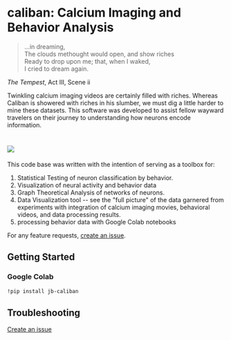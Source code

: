 caliban: Calcium Imaging and Behavior Analysis
======
>...in dreaming,  
The clouds methought would open, and show riches  
Ready to drop upon me; that, when I waked,   
I cried to dream again.

*The Tempest*, Act III, Scene ii

Twinkling calcium imaging videos are certainly filled with riches. Whereas Caliban is showered with riches in his slumber, we must dig a little harder to mine these datasets. This software was developed to assist fellow wayward travelers on their journey to understanding how neurons encode information.


# <img src="readme_pic.jpg">



This code base was written with the intention of serving as a toolbox for:

1. Statistical Testing of neuron classification by behavior.
2. Visualization of neural activity and behavior data
3. Graph Theoretical Analysis of networks of neurons.
4. Data Visualization tool -- see the "full picture" of the data garnered from experiments with integration of calcium imaging movies, behavioral videos, and data processing results.
5. processing behavior data with Google Colab notebooks

For any feature requests, [create an issue](https://help.github.com/articles/creating-an-issue/).

## Getting Started

### Google Colab
```bash
!pip install jb-caliban
```

## Troubleshooting

[Create an issue](https://help.github.com/articles/creating-an-issue/)